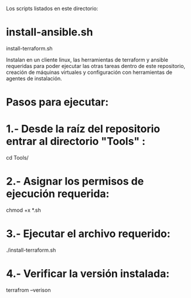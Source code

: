 Los scripts listados en este directorio:

# install-ansible.sh
install-terraform.sh

Instalan en un cliente linux, las herramientas de terraform y ansible requeridas para poder ejecutar las otras tareas dentro de este repositorio, creación de máquinas virtuales
y configuración con herramientas de agentes de instalación.

#             Pasos para ejecutar:

# 1.- Desde la raíz del repositorio entrar al directorio "Tools" :

cd Tools/

# 2.- Asignar los permisos de ejecución requerida:

chmod +x *.sh

# 3.- Ejecutar el archivo requerido:

./install-terraform.sh

# 4.- Verificar la versión instalada:

terrafrom –verison
